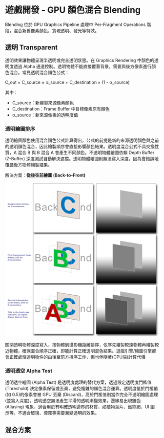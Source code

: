 # 遊戲開發 - GPU 顏色混合 Blending

Blending 位於 GPU Graphics Pipeline 處理中 Per-Fragment Operations 階段，混合新舊像素顏色，實現透明、發光等特效。

## 透明 Transparent

透明效果讓物體呈現半透明或完全透明狀態。在 Graphics Rendering 中顏色的透明度透過 Alpha 通道控制。透明物體不能直接覆蓋背景，需要與後方像素進行顏色混合。常見透明混合顏色公式：

C_out = C_source × α_source + C_destination × (1 - α_source)

其中：
- C_source：新繪製來源像素顏色
- C_destination：Frame Buffer 中目標像素原有顏色
- α_source：新來源像素的透明度值

### 透明繪圖排序

透明繪圖顏色使用混合顏色公式計算得出，公式的前提是新的來源透明顏色與之前的透明顏色混合，因此繪製順序會直接影響顏色結果。透明度混合公式不具交換性質，A 混合 B 與 B 混合 A 會產生不同顏色。不透明物體繪圖依賴 Depth Buffer (Z-Buffer) 深度測試自動解決遮擋。透明物體繪圖則無法寫入深度，因為會錯誤地覆蓋後方物體繪製結果。

解決方案：**從後往前繪圖 (Back-to-Front)**

![transparency sorting](images/transparency_back2front_sorting.png)

關閉透明物體深度寫入，按物體到攝影機距離排序，依序先繪製較遠物體再繪製較近物體，確保混合順序正確，即能計算正確透明混色結果。遊戲引擎/繪圖引擎都會正確處理透明物件的由後至前方排序工作，但也伴隨著(CPU端)計算代價

### 透明透空 Alpha Test

透明透空繪圖 (Alpha Test) 是透明度處理的替代方案，透過設定透明度門檻值 (Threshold) 決定像素保留或丟棄，避免複雜的顏色混合運算。透明度低於門檻值(如 0.5)的像素會被 GPU 丟棄 (Discard)，高於門檻值則當作完全不透明繪圖處理(並寫入深度)。透明透空無法產生平滑的透明漸變效果，邊緣易出現鋸齒 (Aliasing) 現象，適合用於有明確透明邊界的材質，如植物葉片、鐵絲網、UI 圖示等，不適合玻璃、煙霧等需要漸變透明的效果。

## 混合方案